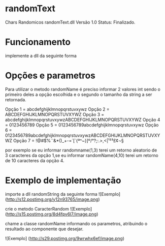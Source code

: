 # randomText
Chars Randomicos
randomText.dll
Versão 1.0
Status: Finalizado.

# Funcionamento
implemente a dll da seguinte forma

# Opções e parametros
Para utilizar o metodo randomName é preciso informar 2 valores int sendo o primeiro deles a opção escolhida e o segundo o tamanho da string a ser retornada.

Opção 1 = abcdefghijklmnopqrstuvxywz
Opção 2 = ABCDEFGHIJKLMNOPQRSTUVXYWZ
Opção 3 = abcdefghijklmnopqrstuvxywzABCDEFGHIJKLMNOPQRSTUVXYWZ
Opção 4 = 0123456789
Opção 5 = 0123456789abcdefghijklmnopqrstuvxywz
Opção 6 = 0123456789abcdefghijklmnopqrstuvxywzABCDEFGHIJKLMNOPQRSTUVXYWZ
Opção 7 = !@#$%¨&*()_+-=´[`{ª^~}]º/°?;:.>,<|¹²³£¢¬§

por exemplo se eu informar randomname(1,3) terei um retorno aleatorio de 3 caracteres da opção 1,se eu informar randomName(4,10) terei um retorno de 10 caracteres da opção 4.

# Exemplo de implementação

importe a dll randomString da seguinte forma
![Exemplo] (http://s12.postimg.org/y12n93765/image.png)

crie o metodo  CaracterRandom
![Exemplo] (http://s15.postimg.org/8d4fpv6l7/image.png)


chame a classe randomName informando os parametros, atribuindo o resultado ao componente que desejar.

![Exemplo] (http://s29.postimg.org/9wrwhx6ef/image.png)
